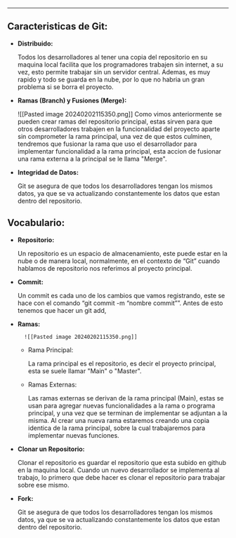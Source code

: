 
---
## **Caracteristicas de Git:**

- **Distribuido:**
    
    Todos los desarrolladores al tener una copia del repositorio en su maquina local  facilita que los programadores trabajen sin internet, a su vez, esto permite trabajar sin un servidor central. Ademas, es muy rapido y todo se guarda en la nube, por lo que no habria un gran problema si se borra el proyecto.
    
- **Ramas (Branch) y Fusiones (Merge):**
    
     ![[Pasted image 20240202115350.png]]
    Como vimos anteriormente se pueden crear ramas del repositorio principal, estas sirven para que otros desarrolladores trabajen en la funcionalidad del proyecto aparte sin comprometer la rama principal, una vez de que estos culminen, tendremos que fusionar la rama que uso el desarrollador para implementar funcionalidad a la rama principal, esta accion de fusionar una rama externa a la principal se le llama "Merge".
    
- **Integridad de Datos:**
    
    Git se asegura de que todos los desarrolladores tengan los mismos datos, ya que se va actualizando constantemente los datos que estan dentro del repositorio.
    

## **Vocabulario:**

- **Repositorio:**
    
    Un repositorio es un espacio de almacenamiento, este puede estar en la nube o de manera local, normalmente, en el contexto de “Git” cuando hablamos de repositorio nos referimos al proyecto principal.
    
- **Commit:**
    
    Un commit es cada uno de los cambios que vamos registrando, este se hace con el comando “git commit -m “nombre commit””. Antes de esto tenemos que hacer un git add,
    
- **Ramas:**
    
	    ![[Pasted image 20240202115350.png]]
    - Rama Principal:
        
        La rama principal es el repositorio, es decir el proyecto principal, esta se suele llamar "Main" o "Master".
        
    - Ramas Externas:
        
        Las ramas externas se derivan de la rama principal (Main), estas se usan para agregar nuevas funcionalidades a la rama o programa principal, y una vez que se terminan de implementar se adjuntan a la misma. Al crear una nueva rama estaremos creando una copia identica de la rama principal, sobre la cual trabajaremos para implementar nuevas funciones.
        
- **Clonar un Repositorio:**
    
    Clonar el repositorio es guardar el repositorio que esta subido en github en la maquina local. Cuando un nuevo desarrollador se implementa al trabajo, lo primero que debe hacer es clonar el repositorio para trabajar sobre ese mismo.
    
- **Fork:**
    
    Git se asegura de que todos los desarrolladores tengan los mismos datos, ya que se va actualizando constantemente los datos que estan dentro del repositorio.

